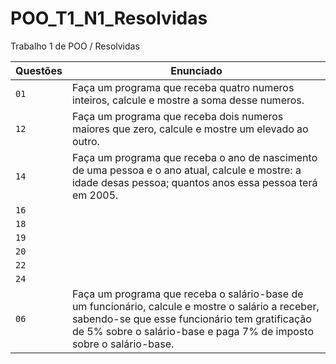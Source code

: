 # POO_T1_N1_Resolvidas
Trabalho 1 de POO / Resolvidas

| Questões | Enunciado |
| ------------- | -------------- |
| `01`  | Faça um programa que receba quatro numeros inteiros, calcule e mostre a soma desse numeros.
| `12`  | Faça um programa que receba dois numeros maiores que zero, calcule e mostre um elevado ao outro.
| `14`  | Faça um programa que receba o ano de nascimento de uma pessoa e o ano atual, calcule e mostre: a idade desas pessoa; quantos anos essa pessoa terá em 2005.
| `16`  | 
| `18`  | 
| `19`  | 
| `20`  |
| `22`  |
| `24`  | 
| `06`  | Faça um programa que receba o salário-base de um funcionário, calcule e mostre o salário a receber, sabendo-se que esse funcionário tem gratificação de 5% sobre o salário-base e paga 7% de imposto sobre o salário-base.

